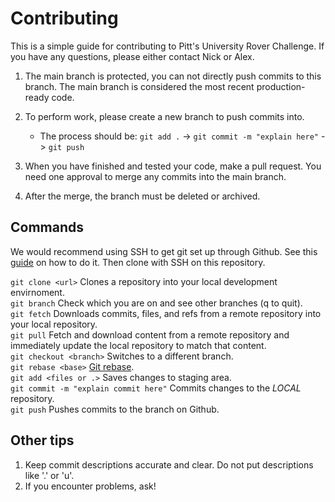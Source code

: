 # Contributing

This is a simple guide for contributing to Pitt's University Rover Challenge. If you have any questions, please either contact Nick or Alex.

1. The main branch is protected, you can not directly push commits to this branch. The main branch is considered the most recent production-ready code.

2. To perform work, please create a new branch to push commits into.
    * The process should be: `git add .` -> `git commit -m "explain here"` -> `git push`

3. When you have finished and tested your code, make a pull request. You need one approval to merge any commits into the main branch.

4. After the merge, the branch must be deleted or archived.

## Commands

We would recommend using SSH to get git set up through Github. See this [guide](https://www.theserverside.com/blog/Coffee-Talk-Java-News-Stories-and-Opinions/GitHub-SSH-Key-Setup-Config-Ubuntu-Linux) on how to do it. Then clone with SSH on this repository.

`git clone <url>` Clones a repository into your local development envirnoment.  
`git branch` Check which you are on and see other branches (q to quit).  
`git fetch` Downloads commits, files, and refs from a remote repository into your local repository.  
`git pull` Fetch and download content from a remote repository and immediately update the local repository to match that content.  
`git checkout <branch>` Switches to a different branch.  
`git rebase <base>` [Git rebase](https://www.atlassian.com/git/tutorials/rewriting-history/git-rebase).  
`git add <files or .>` Saves changes to staging area.  
`git commit -m "explain commit here"` Commits changes to the *LOCAL* repository.  
`git push` Pushes commits to the branch on Github.  

## Other tips

1. Keep commit descriptions accurate and clear. Do not put descriptions like '.' or 'u'.
2. If you encounter problems, ask!

